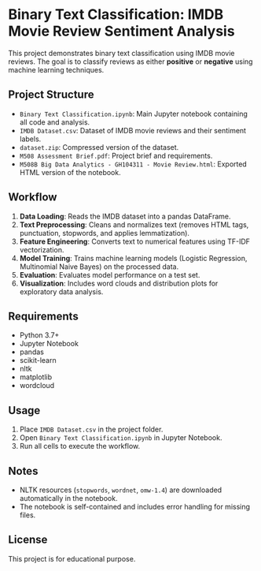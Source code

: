 # Binary Text Classification: IMDB Movie Review Sentiment Analysis

This project demonstrates binary text classification using IMDB movie reviews. The goal is to classify reviews as either **positive** or **negative** using machine learning techniques.

## Project Structure

- `Binary Text Classification.ipynb`: Main Jupyter notebook containing all code and analysis.
- `IMDB Dataset.csv`: Dataset of IMDB movie reviews and their sentiment labels.
- `dataset.zip`: Compressed version of the dataset.
- `M508 Assessment Brief.pdf`: Project brief and requirements.
- `M508B Big Data Analytics - GH104311 - Movie Review.html`: Exported HTML version of the notebook.

## Workflow

1. **Data Loading**: Reads the IMDB dataset into a pandas DataFrame.
2. **Text Preprocessing**: Cleans and normalizes text (removes HTML tags, punctuation, stopwords, and applies lemmatization).
3. **Feature Engineering**: Converts text to numerical features using TF-IDF vectorization.
4. **Model Training**: Trains machine learning models (Logistic Regression, Multinomial Naive Bayes) on the processed data.
5. **Evaluation**: Evaluates model performance on a test set.
6. **Visualization**: Includes word clouds and distribution plots for exploratory data analysis.

## Requirements

- Python 3.7+
- Jupyter Notebook
- pandas
- scikit-learn
- nltk
- matplotlib
- wordcloud

## Usage

1. Place `IMDB Dataset.csv` in the project folder.
2. Open `Binary Text Classification.ipynb` in Jupyter Notebook.
3. Run all cells to execute the workflow.

## Notes

- NLTK resources (`stopwords`, `wordnet`, `omw-1.4`) are downloaded automatically in the notebook.
- The notebook is self-contained and includes error handling for missing files.

## License

This project is for educational purpose.